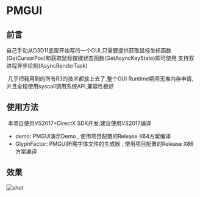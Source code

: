 # PMGUI

## 前言

​	自己手动从D3D11底层开始写的一个GUI,只需要提供获取鼠标坐标函数(GetCursorPos)和获取鼠标按键状态函数(GetAsyncKeyState)即可使用,支持双进程异步绘制(AsyncRenderTask)

​	几乎把我用到的所有R3的技术都放上去了,整个GUI Runtime期间无堆内存申请,并且全程使用syscall调用系统API,兼容性极好

## 使用方法

​	本项目使用VS2017+DirectX SDK开发,建议使用VS2017编译

- demo: PMGUI演示Demo , 使用项目配置的Release X64方案编译
- GlyphFactor: PMGUI所需字体文件的生成器 , 使用项目配置的Release X86方案编译 

## 效果

![shot](./shot.png)
